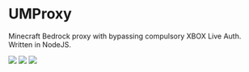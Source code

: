 # UMProxy
Minecraft Bedrock proxy with bypassing compulsory XBOX Live Auth. Written in NodeJS.

![](https://github.com/UnityMCPE/UMProxy/blob/master/images/5.jpg)
![](https://github.com/UnityMCPE/UMProxy/blob/master/images/6.jpg)
![](https://github.com/UnityMCPE/UMProxy/blob/master/images/2.png)
